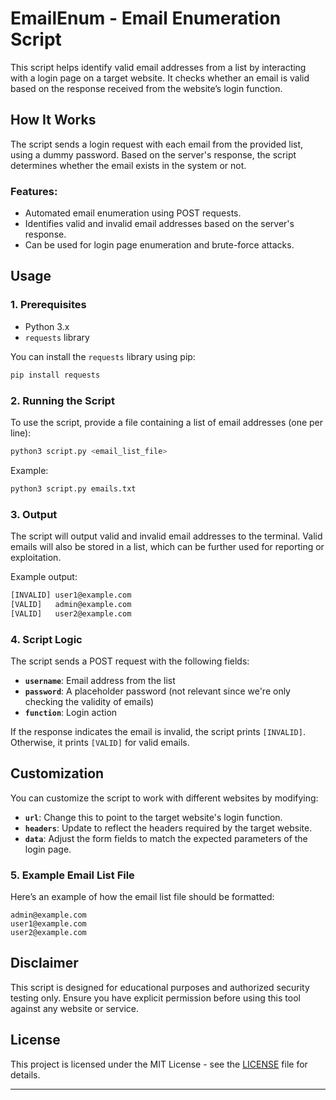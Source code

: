 # **EmailEnum - Email Enumeration Script**

This script helps identify valid email addresses from a list by interacting with a login page on a target website. It checks whether an email is valid based on the response received from the website’s login function.

## **How It Works**
The script sends a login request with each email from the provided list, using a dummy password. Based on the server's response, the script determines whether the email exists in the system or not.

### **Features:**
- Automated email enumeration using POST requests.
- Identifies valid and invalid email addresses based on the server's response.
- Can be used for login page enumeration and brute-force attacks.

## **Usage**

### **1. Prerequisites**
- Python 3.x
- `requests` library

You can install the `requests` library using pip:

```bash
pip install requests
```

### **2. Running the Script**

To use the script, provide a file containing a list of email addresses (one per line):

```bash
python3 script.py <email_list_file>
```

Example:

```bash
python3 script.py emails.txt
```

### **3. Output**
The script will output valid and invalid email addresses to the terminal. Valid emails will also be stored in a list, which can be further used for reporting or exploitation.

Example output:

```bash
[INVALID] user1@example.com
[VALID]   admin@example.com
[VALID]   user2@example.com
```

### **4. Script Logic**
The script sends a POST request with the following fields:
- **`username`**: Email address from the list
- **`password`**: A placeholder password (not relevant since we're only checking the validity of emails)
- **`function`**: Login action

If the response indicates the email is invalid, the script prints `[INVALID]`. Otherwise, it prints `[VALID]` for valid emails.

## **Customization**

You can customize the script to work with different websites by modifying:
- **`url`**: Change this to point to the target website's login function.
- **`headers`**: Update to reflect the headers required by the target website.
- **`data`**: Adjust the form fields to match the expected parameters of the login page.

### **5. Example Email List File**
Here’s an example of how the email list file should be formatted:

```
admin@example.com
user1@example.com
user2@example.com
```

## **Disclaimer**
This script is designed for educational purposes and authorized security testing only. Ensure you have explicit permission before using this tool against any website or service.

## **License**
This project is licensed under the MIT License - see the [LICENSE](../LICENSE) file for details.

---

